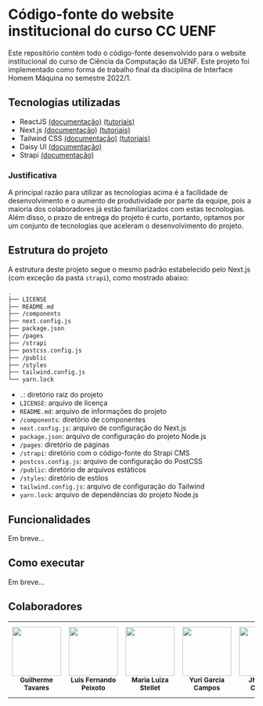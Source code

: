 # Código-fonte do website institucional do curso CC UENF

Este repositório contém todo o código-fonte desenvolvido para o website institucional do curso de Ciência da Computação da UENF. Este projeto foi implementado como forma de trabalho final da disciplina de Interface Homem Máquina no semestre 2022/1.

## Tecnologias utilizadas

- ReactJS <a href="https://beta.reactjs.org/">(documentação)</a> <a href="https://pt-br.reactjs.org/community/courses.html">(tutoriais)</a>
- Next.js <a href="https://nextjs.org/docs">(documentação)</a> <a href="https://github.com/unicodeveloper/awesome-nextjs#videos">(tutoriais)</a>
- Tailwind CSS <a href="https://tailwindcss.com/docs/installation">(documentação)</a> <a href="https://github.com/aniftyco/awesome-tailwindcss#learning">(tutoriais)</a>
- Daisy UI <a href="https://daisyui.com/docs/install/">(documentação)</a>
- Strapi <a href="https://docs.strapi.io/developer-docs/latest/getting-started/introduction.html">(documentação)</a>

### Justificativa

A principal razão para utilizar as tecnologias acima é a facilidade de desenvolvimento e o aumento de produtividade por parte da equipe, pois a maioria dos colaboradores já estão familiarizados com estas tecnologias. Além disso, o prazo de entrega do projeto é curto, portanto, optamos por um conjunto de tecnologias que aceleram o desenvolvimento do projeto.

## Estrutura do projeto

A estrutura deste projeto segue o mesmo padrão estabelecido pelo Next.js (com exceção da pasta `strapi`), como mostrado abaixo:

```bash
.
├── LICENSE
├── README.md
├── /components
├── next.config.js
├── package.json
├── /pages
├── /strapi
├── postcss.config.js
├── /public
├── /styles
├── tailwind.config.js
└── yarn.lock
```

- `.`: diretório raiz do projeto
- `LICENSE`: arquivo de licença
- `README.md`: arquivo de informações do projeto
- `/components`: diretório de componentes
- `next.config.js`: arquivo de configuração do Next.js
- `package.json`: arquivo de configuração do projeto Node.js
- `/pages`: diretório de páginas
- `/strapi`: diretório com o código-fonte do Strapi CMS
- `postcss.config.js`: arquivo de configuração do PostCSS
- `/public`: diretório de arquivos estáticos
- `/styles`: diretório de estilos
- `tailwind.config.js`: arquivo de configuração do Tailwind
- `yarn.lock`: arquivo de dependências do projeto Node.js

## Funcionalidades

Em breve...

## Como executar

Em breve...

## Colaboradores

<table>
  <tr>
    <td align="center"><img src="https://avatars.githubusercontent.com/u/44469392?s=100&v=4" width="100px;" alt=""/><br /><sub><b>Guilherme Tavares</b></sub><br /></td>
    <td align="center"><img src="https://avatars.githubusercontent.com/u/49557710?v=4" width="100px;" alt=""/><br /><sub><b>Luis Fernando Peixoto</b></sub><br /></td>
    <td align="center"><img src="https://avatars.githubusercontent.com/u/86381712?&v=4" width="100px;" alt=""/><br /><sub><b>Maria Luiza Stellet</b></sub><br /></td>
    <td align="center"><img src="https://avatars.githubusercontent.com/u/61841720?v=4" width="100px;" alt=""/><br /><sub><b>Yuri Garcia Campos</b></sub><br /></td>
    <td align="center"><img src="https://avatars.githubusercontent.com/u/57486460?v=4" width="100px;" alt=""/><br /><sub><b>Jhonatan Cossetti</b></sub><br /></td>
    <td align="center"><img src="https://avatars.githubusercontent.com/u/56285264?v=4" width="100px;" alt=""/><br /><sub><b>Leonardo Nascimento Dias</b></sub><br /></td>
  </tr>
</table>
